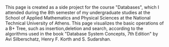 This page is created as a side project for the course "Databases", which I attended during the 8th semester of my undergraduate studies at the School of Applied Mathematics and Physical Sciences at the National Technical University of Athens. This page visualizes the basic operations of a B+ Tree, such as insertion,deletion and search, according to the algorithms used in the book "Database System Concepts, 7th Edition" by Avi Silberschatz, Henry F. Korth and S. Sudarshan.
